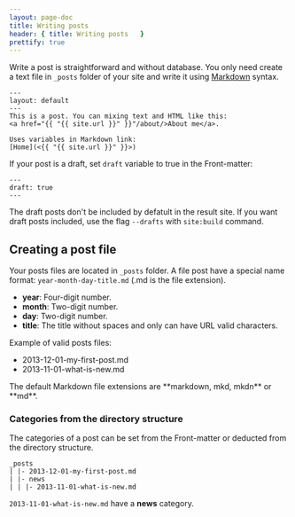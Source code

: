 ```yaml
---
layout: page-doc
title: Writing posts
header: { title: Writing posts   }
prettify: true
---
```

Write a post is straightforward and without database. You only need create a 
text file in `_posts` folder of your site and write it using 
[Markdown](http://daringfireball.net/projects/markdown/syntax) syntax.

```
---
layout: default
---
This is a post. You can mixing text and HTML like this:
<a href="{{ "{{ site.url }}" }}"/about/>About me</a>.

Uses variables in Markdown link:
[Home](<{{ "{{ site.url }}" }}>)
```

If your post is a draft, set `draft` variable to true in the Front-matter:

```
---
draft: true
---
```

The draft posts don't be included by defatult in the result site. If you want
draft posts included, use the flag `--drafts` with `site:build` command.

## Creating a post file

Your posts files are located in `_posts` folder. A file post have a special
name format: `year-month-day-title.md` (.md is the file extension). 

* **year**: Four-digit number.
* **month**: Two-digit number.
* **day**: Two-digit number.
* **title**: The title without spaces and only can have URL valid characters.

Example of valid posts files:

* 2013-12-01-my-first-post.md
* 2013-11-01-what-is-new.md

<div class="panel panel-default">
  <div class="panel-body">
    <div class="row">
        <div class="col-md-1">
            <i class="fa fa-bookmark-o fa-3x"></i>
        </div>
        <div class="col-md-11">
            <p markdown="1">
                The default Markdown file extensions are 
                **markdown, mkd, mkdn** or **md**.
            </p>
        </div>
    </div>
  </div>
</div>

### Categories from the directory structure
The categories of a post can be set from the Front-matter or deducted from the
directory structure.

```
_posts
| |- 2013-12-01-my-first-post.md
| |- news
| | |- 2013-11-01-what-is-new.md
```
`2013-11-01-what-is-new.md` have a **news** category.